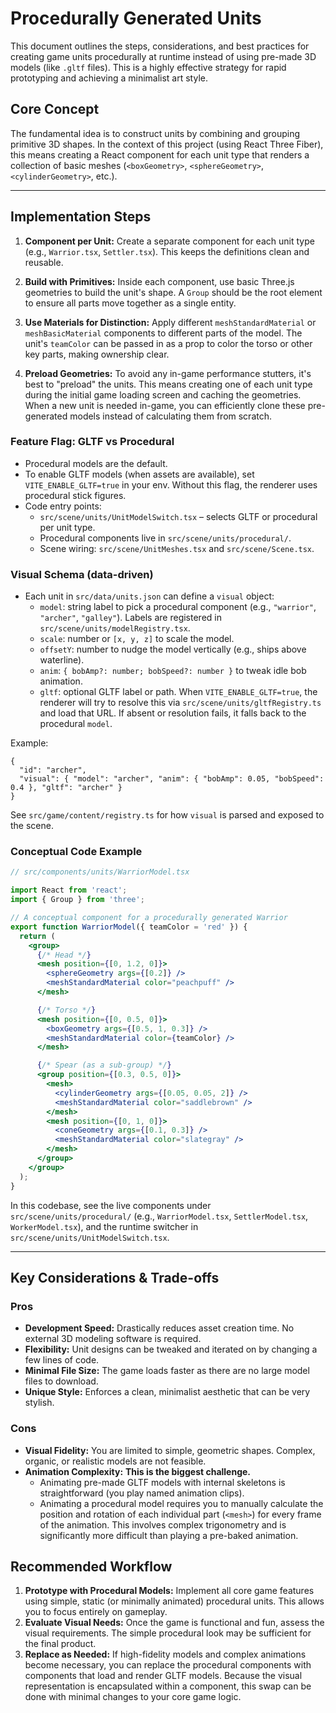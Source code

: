 # Procedurally Generated Units

This document outlines the steps, considerations, and best practices for creating game units procedurally at runtime instead of using pre-made 3D models (like `.gltf` files). This is a highly effective strategy for rapid prototyping and achieving a minimalist art style.

## Core Concept

The fundamental idea is to construct units by combining and grouping primitive 3D shapes. In the context of this project (using React Three Fiber), this means creating a React component for each unit type that renders a collection of basic meshes (`<boxGeometry>`, `<sphereGeometry>`, `<cylinderGeometry>`, etc.).

---

## Implementation Steps

1.  **Component per Unit:** Create a separate component for each unit type (e.g., `Warrior.tsx`, `Settler.tsx`). This keeps the definitions clean and reusable.

2.  **Build with Primitives:** Inside each component, use basic Three.js geometries to build the unit's shape. A `Group` should be the root element to ensure all parts move together as a single entity.

3.  **Use Materials for Distinction:** Apply different `meshStandardMaterial` or `meshBasicMaterial` components to different parts of the model. The unit's `teamColor` can be passed in as a prop to color the torso or other key parts, making ownership clear.

4.  **Preload Geometries:** To avoid any in-game performance stutters, it's best to "preload" the units. This means creating one of each unit type during the initial game loading screen and caching the geometries. When a new unit is needed in-game, you can efficiently clone these pre-generated models instead of calculating them from scratch.

### Feature Flag: GLTF vs Procedural

- Procedural models are the default.
- To enable GLTF models (when assets are available), set `VITE_ENABLE_GLTF=true` in your env. Without this flag, the renderer uses procedural stick figures.
- Code entry points:
  - `src/scene/units/UnitModelSwitch.tsx` – selects GLTF or procedural per unit type.
  - Procedural components live in `src/scene/units/procedural/`.
  - Scene wiring: `src/scene/UnitMeshes.tsx` and `src/scene/Scene.tsx`.

### Visual Schema (data-driven)

- Each unit in `src/data/units.json` can define a `visual` object:
  - `model`: string label to pick a procedural component (e.g., `"warrior"`, `"archer"`, `"galley"`). Labels are registered in `src/scene/units/modelRegistry.tsx`.
  - `scale`: number or `[x, y, z]` to scale the model.
  - `offsetY`: number to nudge the model vertically (e.g., ships above waterline).
  - `anim`: `{ bobAmp?: number; bobSpeed?: number }` to tweak idle bob animation.
  - `gltf`: optional GLTF label or path. When `VITE_ENABLE_GLTF=true`, the renderer will try to resolve this via `src/scene/units/gltfRegistry.ts` and load that URL. If absent or resolution fails, it falls back to the procedural `model`.

Example:
```
{
  "id": "archer",
  "visual": { "model": "archer", "anim": { "bobAmp": 0.05, "bobSpeed": 0.4 }, "gltf": "archer" }
}
```

See `src/game/content/registry.ts` for how `visual` is parsed and exposed to the scene.

### Conceptual Code Example

```jsx
// src/components/units/WarriorModel.tsx

import React from 'react';
import { Group } from 'three';

// A conceptual component for a procedurally generated Warrior
export function WarriorModel({ teamColor = 'red' }) {
  return (
    <group>
      {/* Head */}
      <mesh position={[0, 1.2, 0]}>
        <sphereGeometry args={[0.2]} />
        <meshStandardMaterial color="peachpuff" />
      </mesh>

      {/* Torso */}
      <mesh position={[0, 0.5, 0]}>
        <boxGeometry args={[0.5, 1, 0.3]} />
        <meshStandardMaterial color={teamColor} />
      </mesh>

      {/* Spear (as a sub-group) */}
      <group position={[0.3, 0.5, 0]}>
        <mesh>
          <cylinderGeometry args={[0.05, 0.05, 2]} />
          <meshStandardMaterial color="saddlebrown" />
        </mesh>
        <mesh position={[0, 1, 0]}>
          <coneGeometry args={[0.1, 0.3]} />
          <meshStandardMaterial color="slategray" />
        </mesh>
      </group>
    </group>
  );
}
```

In this codebase, see the live components under `src/scene/units/procedural/` (e.g., `WarriorModel.tsx`, `SettlerModel.tsx`, `WorkerModel.tsx`), and the runtime switcher in `src/scene/units/UnitModelSwitch.tsx`.

---

## Key Considerations & Trade-offs

### Pros

*   **Development Speed:** Drastically reduces asset creation time. No external 3D modeling software is required.
*   **Flexibility:** Unit designs can be tweaked and iterated on by changing a few lines of code.
*   **Minimal File Size:** The game loads faster as there are no large model files to download.
*   **Unique Style:** Enforces a clean, minimalist aesthetic that can be very stylish.

### Cons

*   **Visual Fidelity:** You are limited to simple, geometric shapes. Complex, organic, or realistic models are not feasible.
*   **Animation Complexity:** **This is the biggest challenge.**
    *   Animating pre-made GLTF models with internal skeletons is straightforward (you play named animation clips).
    *   Animating a procedural model requires you to manually calculate the position and rotation of each individual part (`<mesh>`) for every frame of the animation. This involves complex trigonometry and is significantly more difficult than playing a pre-baked animation.

## Recommended Workflow

1.  **Prototype with Procedural Models:** Implement all core game features using simple, static (or minimally animated) procedural units. This allows you to focus entirely on gameplay.
2.  **Evaluate Visual Needs:** Once the game is functional and fun, assess the visual requirements. The simple procedural look may be sufficient for the final product.
3.  **Replace as Needed:** If high-fidelity models and complex animations become necessary, you can replace the procedural components with components that load and render GLTF models. Because the visual representation is encapsulated within a component, this swap can be done with minimal changes to your core game logic.
